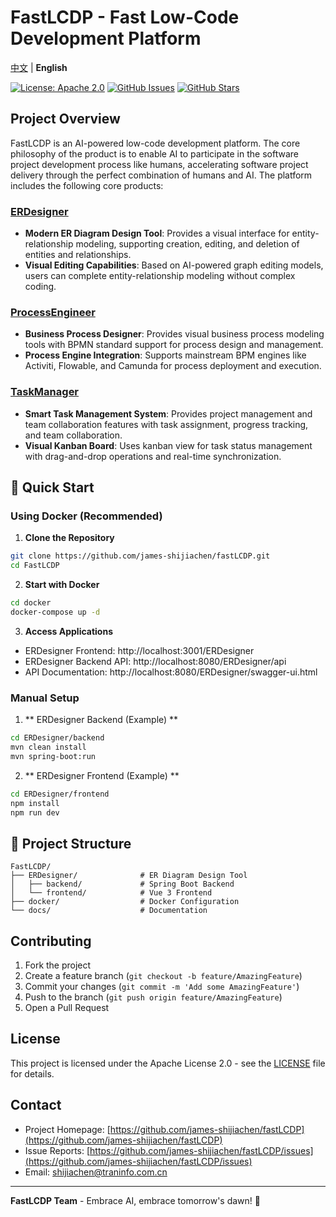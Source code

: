 # FastLCDP - Fast Low-Code Development Platform

[中文](README.zh.md) | **English**

[![License: Apache 2.0](https://img.shields.io/badge/License-Apache%202.0-blue.svg)](https://github.com/james-shijiachen/fastLCDP/blob/main/LICENSE)
[![GitHub Issues](https://img.shields.io/github/issues/james-shijiachen/fastLCDP)](https://github.com/james-shijiachen/fastLCDP/issues)
[![GitHub Stars](https://img.shields.io/github/stars/james-shijiachen/fastLCDP)](https://github.com/james-shijiachen/fastLCDP/stargazers)

## Project Overview

FastLCDP is an AI-powered low-code development platform. The core philosophy of the product is to enable AI to participate in the software project development process like humans, accelerating software project delivery through the perfect combination of humans and AI. The platform includes the following core products:

### [**ERDesigner**](./ERDesigner/README.md)
- **Modern ER Diagram Design Tool**: Provides a visual interface for entity-relationship modeling, supporting creation, editing, and deletion of entities and relationships.
- **Visual Editing Capabilities**: Based on AI-powered graph editing models, users can complete entity-relationship modeling without complex coding.

### [**ProcessEngineer**](./ProcessEngineer/README.md)
- **Business Process Designer**: Provides visual business process modeling tools with BPMN standard support for process design and management.
- **Process Engine Integration**: Supports mainstream BPM engines like Activiti, Flowable, and Camunda for process deployment and execution.

### [**TaskManager**](./TaskManager/README.md)
- **Smart Task Management System**: Provides project management and team collaboration features with task assignment, progress tracking, and team collaboration.
- **Visual Kanban Board**: Uses kanban view for task status management with drag-and-drop operations and real-time synchronization.

## 🚀 Quick Start

### Using Docker (Recommended)

1. **Clone the Repository**
```bash
git clone https://github.com/james-shijiachen/fastLCDP.git
cd FastLCDP
```

2. **Start with Docker**
```bash
cd docker
docker-compose up -d
```

3. **Access Applications**
- ERDesigner Frontend: http://localhost:3001/ERDesigner
- ERDesigner Backend API: http://localhost:8080/ERDesigner/api
- API Documentation: http://localhost:8080/ERDesigner/swagger-ui.html

### Manual Setup

1. ** ERDesigner Backend (Example) **
```bash
cd ERDesigner/backend
mvn clean install
mvn spring-boot:run
```

2. ** ERDesigner Frontend (Example) **
```bash
cd ERDesigner/frontend
npm install
npm run dev
```

## 📁 Project Structure

```
FastLCDP/
├── ERDesigner/              # ER Diagram Design Tool
│   ├── backend/             # Spring Boot Backend
│   └── frontend/            # Vue 3 Frontend
├── docker/                  # Docker Configuration
└── docs/                    # Documentation
```

## Contributing

1. Fork the project
2. Create a feature branch (`git checkout -b feature/AmazingFeature`)
3. Commit your changes (`git commit -m 'Add some AmazingFeature'`)
4. Push to the branch (`git push origin feature/AmazingFeature`)
5. Open a Pull Request

## License

This project is licensed under the Apache License 2.0 - see the [LICENSE](https://github.com/james-shijiachen/fastLCDP/blob/main/LICENSE) file for details.

## Contact

- Project Homepage: [https://github.com/james-shijiachen/fastLCDP](https://github.com/james-shijiachen/fastLCDP)
- Issue Reports: [https://github.com/james-shijiachen/fastLCDP/issues](https://github.com/james-shijiachen/fastLCDP/issues)
- Email: [shijiachen@traninfo.com.cn](mailto:shijiachen@traninfo.com.cn)

---

**FastLCDP Team** - Embrace AI, embrace tomorrow's dawn! 🚀